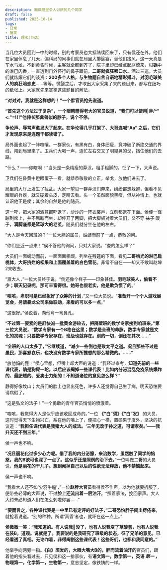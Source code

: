 ```yaml
---
description: 嘲讽班里令人讨厌的几个同学
draft: false
published: 2025-10-14
tags: 
- 日常
- 搞笑
title: 理水(节选)
---
```

当几位大员回到一中的时候，别的考察员也大抵陆续回来了，只有侯还在外。他们在家里休息了几天，偏科局的同事们就在局里大排筵宴，替他们接风。这一天真是车水马龙，不到黄昏时候，主客就全都到齐了，院子里却已经点起庭燎来，坩**锅**中的淋巴肉香，一直透到门外怀行的鼻子跟前，**二哥就疯狂咽口水**。酒过三巡，大员们就炫耀它们的谈资：**200多个人格，与生物题自言自语地精彩搏斗，对羽毛球美人的疯狂暗恋史**……等等。微醺之后，才取出大家采集了来的题目来，都写在细巧的纸张上。大家就先来赏鉴这些题目的解法，

**“对对对，我就是这样想的！”一个胖官员抢先说道。**

**“首先这个方法过于复杂”，一个眼睛瞪得老大的官员说道，“我们可以使用|@/^"<:"=!{!”他伸长那禽兽似的脖子，说个不停。**

**争论声、辱骂声愈发大了起来。在争论得几乎打架了、大哥连喊“Aa” 之后，它们才发现原来是连题干都读错了。**

局外面也起了一阵喧嚷。一群家伙，有黑有白，身体细瘦，竟冲破了断绝交通的界线，闯到局里来了。卫兵们大喝一声，连忙左右交叉了明晃晃的戈，挡住他们的去路。

“什么？——你瞎啊！”当头是一条精瘦的莽汉，粗手粗脚的，怔了一下，大声说。

卫兵们在昏黄中瞪眼蛋子一看，就恭恭敬敬的立正，举戈，放他们进去了。

局里的大厅上发生了扰乱。大家一望见一群莽汉们奔来，纷纷都想躲避，但看不见耀眼的兵器，就又硬着头皮，定睛去看。头一个虽然面貌黑瘦，但从神情上，也就认识他正是侯；其余的自然是他的随员。

这一吓，把大家的酒意都吓退了，沙沙的一阵衣裳声，立刻都退在下面。侯便一径蹦到席上，并不屈膝而坐，却伸开了两脚，把大脚板对着大员们，又不穿 ~~袜子~~ 暖子，**满脚底都是篮球大的老茧**。随员们就分坐在他的左右。

“大人是今天回班的？”一位大胆的属员，蛄蛹而前了一点，恭敬的问。

“你们坐近一点来！”侯不答他的询问，只对大家说。“查的怎么样？”

大员们一面蠕动而前，一面面面相觑，列坐在残筵的下面，看见**二哥啃光的淋巴扁桃体，大哥挤烂的松果和上面覆盖着的白色雪花**。非常不自在——却又不敢叫赵坤2来收去。

“禀大人，”一位大员终于说。“倒还像个样子——印象甚佳。**羽毛球美人，偷看不少；聊天记录呢，那可丰富得很。她哥也很老实，他是欺负惯了的**。”

“**咳咳，卑职可是已经拟好了众筹的计划**，”又一位大员说。“**准备开一个个人游戏展览会，另请暴龙公司来做联动，来看的可以多一点**。”

“这很好。”侯说着，向他弯一弯鼻孔。

“**不过第一要紧的是赶快派一批黄金游轮去，把隔壁班的数学专家接到咱班来。”第三位大员说，“数学专家有一个B格在这里；数学是全班的命脉，数学专家就是文化的灵魂；只要数学专家存在，班级也就存在。别的一切，倒还在其次……**”

**“全班的人口太多了，”它继续道，“减少一些倒也是致太平之道。况且那些不过是愚民，那喜怒哀乐，也决没有数学专家所推想的那么精微的。……”**

“放他妈的屁！”侯心里想，但嘴上却大声的说道：“我经过查考，**知道先前的一些课代表，确是狗屎一坨。以后应该阉掉一些课代表！比如内分泌混乱免疫系统爆炸的、最肥矮的、爱卖~~士力架~~的！不知道诸位的意见怎么样？**”

静得好像坟山；大员们的脸上也显出死色，许多人还觉得自己生了病，明天恐怕要请病假了。

“这是弘文的法子！”一个勇敢的青年官员悄悄的愤激着。

“咳咳，我觉得大人是似乎应该收回成命的。”一位 **《“白”须》《“白”发》** 的大员，这时觉得天下生物兴亡，系在他的嘴上了，便把心一横，置硕果于度外，坚决的抗议道：“**我担任课代表是我猪大人的成法。‘三年无改于孙之道，可谓孝矣。’——我升天还不到三年。**”

侯一声也不响。

“**况且丽花化过多少心力呢。借了我的内分泌腺，来治数学，虽然触了同学的恼怒，我的B欲可也深了一点了。这似乎还是照例的治下去。**”一位叫做**二哥**的大员说，**他是丽花的干儿子。想到阉掉自己以后的性欲无法释放，他不禁恼起来。**

侯一声也不响。

“我看大人还不如‘少羽牛逼’，”一位**赵胖大官员**看得侯不作声，以为他就要折服了，便带些轻薄的大声说，不过**脸上还流出着一层油汗**。“照着家法，挽回家声。大人大约未必知道人们在怎么刺啦你罢……”

**“要而言之，各种课代表是一中里已有定评的好法子，”二哥恐怕胖子闹出痔疮来**，就抢着说道。“别的种种，所谓‘真香’者也，就坏在这一点上。”

**侯微微一笑：“我知道的。有人说我🐴没了，也有人说我变了草酸氢，也有人说我在装B，道观。说就是了。我要说的是我研究了班级的状态，征了兄弟的意见，已经看透了真相。无论咋着，非得阉割这些课代表！这些哥们，也都和我同意的。”**

他举手向两旁一指。**《白》须发的，大眼大嘴大B的，胖而流着油汗的**官员们，跟着他的指头看过去，只见侯和这一排家伙，有**语文第一，数学第一，英语 _第一_ ，物理第一，化学第一，生物第一**，意志坚定，像铁铸的一样。